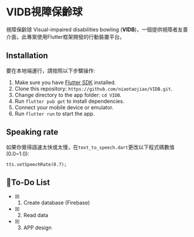# VIDB視障保齡球

視障保齡球 Visual-impaired disabilities bowling (**VIDB**)，一個提供視障者友善介面，此專案使用Flutter框架開發的行動裝置平台。

## Installation
要在本地端運行，請按照以下步驟操作:

1. Make sure you have [Flutter SDK](https://docs.flutter.dev/get-started/install) installed.
2. Clone this repository: `https://github.com/niaotaojiao/VIDB.git`.
3. Change directory to the app folder: `cd VIDB`.
4. Run `flutter pub get` to install dependencies.
5. Connect your mobile device or emulator.
6. Run `flutter run` to start the app.

## Speaking rate
如果你覺得語速太快或太慢，在`text_to_speech.dart`更改以下程式碼數值(0.0~1.0):
```cpp=13
tts.setSpeechRate(0.7);
```

## 🧾To-Do List
- [x] 1. Create database (Firebase)
- [x] 2. Read data
- [x] 3. APP design